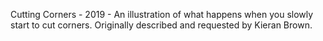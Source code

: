 Cutting Corners - 2019 - An illustration of what happens when you slowly start to cut corners. Originally described and requested by Kieran Brown.